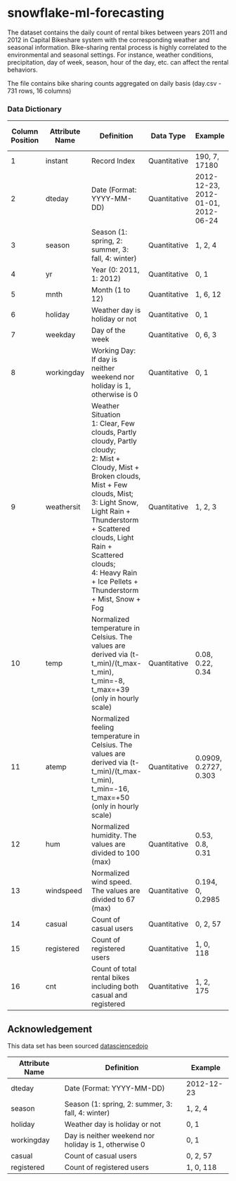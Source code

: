 # snowflake-ml-forecasting

The dataset contains the daily count of rental bikes between years 2011 and 2012 in Capital Bikeshare system with the
corresponding weather and seasonal information. Bike-sharing rental process is highly correlated to the environmental
and seasonal settings. For instance, weather conditions, precipitation, day of week, season, hour of the day, etc. can
affect the rental behaviors.

The file contains bike sharing counts aggregated on daily basis (day.csv - 731 rows, 16 columns)

### Data Dictionary

| Column Position | Attribute Name | Definition                                                                                                                                                                                                                                                                                                          | Data Type    | Example                            | % Null Ratios |
|-----------------|----------------|---------------------------------------------------------------------------------------------------------------------------------------------------------------------------------------------------------------------------------------------------------------------------------------------------------------------|--------------|------------------------------------|---------------|
| 1               | instant        | Record Index                                                                                                                                                                                                                                                                                                        | Quantitative | 190, 7, 17180                      | 0             |
| 2               | dteday         | Date (Format: YYYY-MM-DD)                                                                                                                                                                                                                                                                                           | Quantitative | 2012-12-23, 2012-01-01, 2012-06-24 | 0             |
| 3               | season         | Season (1: spring, 2: summer, 3: fall, 4: winter)                                                                                                                                                                                                                                                                   | Quantitative | 1, 2, 4                            | 0             |
| 4               | yr             | Year (0: 2011, 1: 2012)                                                                                                                                                                                                                                                                                             | Quantitative | 0, 1                               | 0             |
| 5               | mnth           | Month (1 to 12)                                                                                                                                                                                                                                                                                                     | Quantitative | 1, 6, 12                           | 0             |
| 6               | holiday        | Weather day is holiday or not                                                                                                                                                                                                                                                                                       | Quantitative | 0, 1                               | 0             |
| 7               | weekday        | Day of the week                                                                                                                                                                                                                                                                                                     | Quantitative | 0, 6, 3                            | 0             |
| 8               | workingday     | Working Day: If day is neither weekend nor holiday is 1, otherwise is 0                                                                                                                                                                                                                                             | Quantitative | 0, 1                               | 0             |
| 9               | weathersit     | Weather Situation<br/>1: Clear, Few clouds, Partly cloudy, Partly cloudy; <br/>2: Mist + Cloudy, Mist + Broken clouds, Mist + Few clouds, Mist; <br/>3: Light Snow, Light Rain + Thunderstorm + Scattered clouds, Light Rain + Scattered clouds; <br/>4: Heavy Rain + Ice Pellets + Thunderstorm + Mist, Snow + Fog | Quantitative | 1, 2, 3                            | 0             |
| 10              | temp           | Normalized temperature in Celsius. The values are derived via (t-t_min)/(t_max-t_min), t_min=-8, t_max=+39 (only in hourly scale)                                                                                                                                                                                   | Quantitative | 0.08, 0.22, 0.34                   | 0             |
| 11              | atemp          | Normalized feeling temperature in Celsius. The values are derived via (t-t_min)/(t_max-t_min), t_min=-16, t_max=+50 (only in hourly scale)                                                                                                                                                                          | Quantitative | 0.0909, 0.2727, 0.303              | 0             |
| 12              | hum            | Normalized humidity. The values are divided to 100 (max)                                                                                                                                                                                                                                                            | Quantitative | 0.53, 0.8, 0.31                    | 0             |
| 13              | windspeed      | Normalized wind speed. The values are divided to 67 (max)                                                                                                                                                                                                                                                           | Quantitative | 0.194, 0, 0.2985                   | 0             |
| 14              | casual         | Count of casual users                                                                                                                                                                                                                                                                                               | Quantitative | 0, 2, 57                           | 0             |
| 15              | registered     | Count of registered users                                                                                                                                                                                                                                                                                           | Quantitative | 1, 0, 118                          | 0             |
| 16              | cnt            | Count of total rental bikes including both casual and registered                                                                                                                                                                                                                                                    | Quantitative | 1, 2, 175                          | 0             |

## Acknowledgement

This data set has been
sourced [datasciencedojo](https://code.datasciencedojo.com/datasciencedojo/datasets/tree/master/Bike%20Sharing)

| Attribute Name | Definition                                           | Example    |
|----------------|------------------------------------------------------|------------|
| dteday         | Date (Format: YYYY-MM-DD)                            | 2012-12-23 | 
| season         | Season (1: spring, 2: summer, 3: fall, 4: winter)    | 1, 2, 4    |
| holiday        | Weather day is holiday or not                        | 0, 1       |
| workingday     | Day is neither weekend nor holiday is 1, otherwise 0 | 0, 1       | 
| casual         | Count of casual users                                | 0, 2, 57   |
| registered     | Count of registered users                            | 1, 0, 118  |
